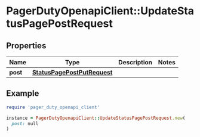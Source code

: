 # PagerDutyOpenapiClient::UpdateStatusPagePostRequest

## Properties

| Name | Type | Description | Notes |
| ---- | ---- | ----------- | ----- |
| **post** | [**StatusPagePostPutRequest**](StatusPagePostPutRequest.md) |  |  |

## Example

```ruby
require 'pager_duty_openapi_client'

instance = PagerDutyOpenapiClient::UpdateStatusPagePostRequest.new(
  post: null
)
```


